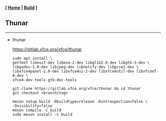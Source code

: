 <link href="../style.css" rel="stylesheet"></link>

**[ [Home](../index.html) | [Build](10-build.html) ]**

## Thunar

---

* thunar
    
    https://gitlab.xfce.org/xfce/thunar  

    ```
    sudo apt install \
    gettext libexif-dev libexo-2-dev libglib2.0-dev libgtk-3-dev \
    libgudev-1.0-dev libjpeg-dev libnotify-dev libpcre2-dev \
    libxfce4panel-2.0-dev libxfce4ui-2-dev libxfce4util-dev libxfconf-0-dev \
    xfce4-dev-tools gtk-doc-tools
    ```
    
    ```
    git clone https://gitlab.xfce.org/xfce/thunar && cd thunar
    git checkout <branch|tag>
    ```
    
    ```
    meson setup build -Dbuildtype=release -Dintrospection=false \
    -Dvisibility=false
    meson compile -C build
    sudo meson install -C build
    ```

<!--
    with autotools
    
    `sudo apt install autopoint`
    
    ```
    ./autogen.sh
    LANG=C make -j 4
    sudo make install
    ```
-->

<br/>

